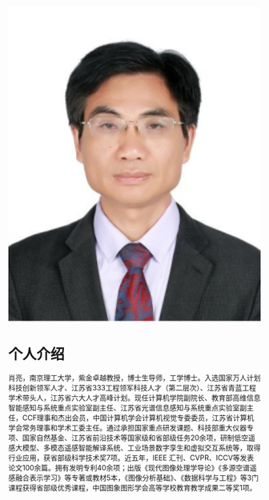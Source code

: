 <img src="photo.png" alt="compare" width="900"/> <br/>
# 个人介绍
肖亮，南京理工大学，紫金卓越教授，博士生导师，工学博士。入选国家万人计划科技创新领军人才、江苏省333工程领军科技人才（第二层次）、江苏省青蓝工程学术带头人，江苏省六大人才高峰计划。现任计算机学院副院长、教育部高维信息智能感知与系统重点实验室副主任、江苏省光谱信息感知与系统重点实验室副主任，CCF理事和杰出会员，中国计算机学会计算机视觉专委委员，江苏省计算机学会常务理事和学术工委主任。通过承担国家重点研发课题、科技部重大仪器专项、国家自然基金、江苏省前沿技术等国家级和省部级任务20余项，研制低空遥感大模型、多模态遥感智能解译系统、工业场景数字孪生和虚拟交互系统等，取得行业应用，获省部级科学技术奖7项。近五年，IEEE 汇刊、CVPR、ICCV等发表论文100余篇。拥有发明专利40余项；出版《现代图像处理学导论》《多源空谱遥感融合表示学习》等专著或教材5本，《图像分析基础》、《数据科学与工程》等3门课程获得省部级优秀课程，中国图象图形学会高等学校教育教学成果二等奖1项。



